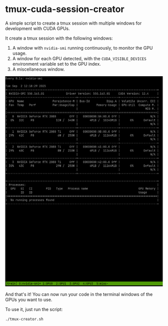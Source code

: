 # tmux-cuda-session-creator
A simple script to create a tmux session with multiple windows for development with CUDA GPUs.

It create a tmux session with the following windows:
1. A window with `nvidia-smi` running continuously, to monitor the GPU usage.
2. A window for each GPU detected, with the `CUDA_VISIBLE_DEVICES` environment variable set to the GPU index.
3. A miscellaneous window.

![Example](docs/example.png)

And that's it! You can now run your code in the terminal windows of the GPUs you want to use.

To use it, just run the script:
```bash
./tmux-creator.sh
```

